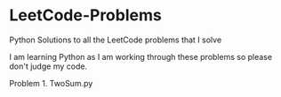 # LeetCode-Problems
Python Solutions to all the LeetCode problems that I solve

I am learning Python as I am working through these problems so please don't judge my code. 

Problem 1. TwoSum.py
